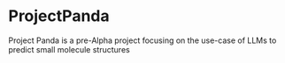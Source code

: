 # ProjectPanda
Project Panda is a pre-Alpha project focusing on the use-case of LLMs to predict small molecule structures
